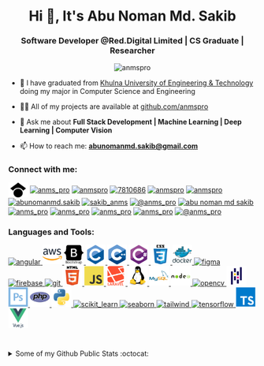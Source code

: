 <h1 align="center">Hi 👋, It's Abu Noman Md. Sakib</h1>
<h3 align="center">Software Developer @Red.Digital Limited | CS Graduate | Researcher</h3>

<p align="center"> <img src="https://komarev.com/ghpvc/?username=anmspro&label=Profile%20views&color=0e75b6&style=flat" alt="anmspro" /> </p>

- 🔭 I have graduated from [Khulna University of Engineering & Technology](kuet.ac.bd) doing my major in Computer Science and Engineering

- 👨‍💻 All of my projects are available at [github.com/anmspro](https://github.com/anmspro)

- 💬 Ask me about **Full Stack Development | Machine Learning | Deep Learning | Computer Vision**

- 📫 How to reach me: **abunomanmd.sakib@gmail.com**


<h3 align="left">Connect with me:</h3>
<p align="left">
<a href="https://scholar.google.com/citations?user=8lxft0QAAAAJ" target="blank"><img align="center" src="https://raw.githubusercontent.com/louisfacun/scholar-icons/61eb99674823dd537c3ade5197becf704f9485cd/svgs/google-scholar.svg" alt="Abu Noman Md Sakib" height="30" width="40" /></a>
<a href="https://twitter.com/anmspro" target="blank"><img align="center" src="https://raw.githubusercontent.com/rahuldkjain/github-profile-readme-generator/master/src/images/icons/Social/twitter.svg" alt="anms_pro" height="30" width="40" /></a>
<a href="https://linkedin.com/in/anmspro" target="blank"><img align="center" src="https://raw.githubusercontent.com/rahuldkjain/github-profile-readme-generator/master/src/images/icons/Social/linked-in-alt.svg" alt="anmspro" height="30" width="40" /></a>
<a href="https://stackoverflow.com/users/7810686" target="blank"><img align="center" src="https://raw.githubusercontent.com/rahuldkjain/github-profile-readme-generator/master/src/images/icons/Social/stack-overflow.svg" alt="7810686" height="30" width="40" /></a>
<a href="https://codesandbox.com/anmspro" target="blank"><img align="center" src="https://raw.githubusercontent.com/rahuldkjain/github-profile-readme-generator/master/src/images/icons/Social/codesandbox.svg" alt="anmspro" height="30" width="40" /></a>
<a href="https://kaggle.com/anmspro" target="blank"><img align="center" src="https://raw.githubusercontent.com/rahuldkjain/github-profile-readme-generator/master/src/images/icons/Social/kaggle.svg" alt="anmspro" height="30" width="40" /></a>
<a href="https://fb.com/abunomanmd.sakib" target="blank"><img align="center" src="https://raw.githubusercontent.com/rahuldkjain/github-profile-readme-generator/master/src/images/icons/Social/facebook.svg" alt="abunomanmd.sakib" height="30" width="40" /></a>
<a href="https://instagram.com/sakib_anms" target="blank"><img align="center" src="https://raw.githubusercontent.com/rahuldkjain/github-profile-readme-generator/master/src/images/icons/Social/instagram.svg" alt="sakib_anms" height="30" width="40" /></a>
<a href="https://medium.com/@anmspro" target="blank"><img align="center" src="https://raw.githubusercontent.com/rahuldkjain/github-profile-readme-generator/master/src/images/icons/Social/medium.svg" alt="@anms_pro" height="30" width="40" /></a>
<a href="https://www.youtube.com/abunomanmdsakib" target="blank"><img align="center" src="https://raw.githubusercontent.com/rahuldkjain/github-profile-readme-generator/master/src/images/icons/Social/youtube.svg" alt="abu noman md sakib" height="30" width="40" /></a>
<a href="https://www.codechef.com/users/anms_pro" target="blank"><img align="center" src="https://cdn.jsdelivr.net/npm/simple-icons@3.1.0/icons/codechef.svg" alt="anms_pro" height="30" width="40" /></a>
<a href="https://www.hackerrank.com/anms_pro" target="blank"><img align="center" src="https://raw.githubusercontent.com/rahuldkjain/github-profile-readme-generator/master/src/images/icons/Social/hackerrank.svg" alt="anms_pro" height="30" width="40" /></a>
<a href="https://codeforces.com/profile/anms_pro" target="blank"><img align="center" src="https://raw.githubusercontent.com/rahuldkjain/github-profile-readme-generator/master/src/images/icons/Social/codeforces.svg" alt="anms_pro" height="30" width="40" /></a>
<a href="https://www.leetcode.com/anmspro" target="blank"><img align="center" src="https://raw.githubusercontent.com/rahuldkjain/github-profile-readme-generator/master/src/images/icons/Social/leet-code.svg" alt="anms_pro" height="30" width="40" /></a>
<a href="https://www.hackerearth.com/@anms_pro" target="blank"><img align="center" src="https://raw.githubusercontent.com/rahuldkjain/github-profile-readme-generator/master/src/images/icons/Social/hackerearth.svg" alt="@anms_pro" height="30" width="40" /></a>
</p>

<!-- ## :mag_right: Find me

[![Google Scholar](https://img.shields.io/static/v1?style=flat-square&message=Google+Scholar&color=4285F4&logo=Google+Scholar&logoColor=FFFFFF&link=https://scholar.google.se/citations?hl=en&pli=1&user=8lxft0QAAAAJ&label=sakib)](https://scholar.google.se/citations?hl=en&pli=1&user=8lxft0QAAAAJ)
[![LinkedIn Badge](https://img.shields.io/static/v1?style=flat-square&message=LinkedIn&color=E4405F&logo=linkedin&logoColor=FFFFFF&link=https://linkedin.com/in/anmspro/&label=anmspro)](https://www.linkedin.com/in/anmspro/)
[![Instagram Badge](https://img.shields.io/static/v1?style=flat-square&message=Instagram&color=E4405F&logo=Instagram&logoColor=FFFFFF&link=https://instagram.com/anmspro/&label=anmspro)](https://www.instagram.com/anmspro/)
[![Youtube Badge](https://img.shields.io/static/v1?style=flat-square&message=YouTube&color=FF0000&logo=YouTube&logoColor=FFFFFF&link=https://www.youtube.com/@anmspro&label=anmspro)](youtube.com/@anmspro)
[![Facebook Badge](https://img.shields.io/static/v1?style=flat-square&message=Facebook&color=FF0000&logo=Facebook&logoColor=FFFFFF&link=https://fb.com/abunomanmd.sakib&label=Abu+Noman+Md+Sakib)](https://fb.com/abunomanmd.sakib)
[![Medium Badge](https://img.shields.io/static/v1?style=flat-square&message=Medium&color=000000&logo=Medium&logoColor=FFFFFF&link=https://medium.com/@anmspro/&label=@anmspro)](https://medium.com/@anmspro)
[![StackOverFlow Badge](https://img.shields.io/static/v1?style=flat-square&message=StackOverFlow&color=000000&logo=StackOverFlow&logoColor=FFFFFF&link=https://stackoverflow.com/users/7810686&label=@anmspro)](https://stackoverflow.com/users/7810686)
[![kaggle](https://img.shields.io/static/v1?style=flat-square&message=Kaggle&color=4285F4&logo=Kaggle&logoColor=FFFFFF&link=https://www.kaggle.com/anmspro&label=anmspro)](https://www.kaggle.com/anmspro)
[![LeetCode](https://img.shields.io/static/v1?style=flat-square&message=LeetCode&color=222222&logo=LeetCode&logoColor=FFA116&label=anmspro&link=https://www.leetcode.com/anmspro)](https://leetcode.com/anmspro/)
[![Codechef](https://img.shields.io/static/v1?style=flat-square&message=CodeChef&color=5B4638&logo=CodeChef&logoColor=FFFFFF&link=https://www.codechef.com/users/anms_pro&label=anms_pro)](https://www.codechef.com/users/anms_pro)
[![Codeforces](https://img.shields.io/static/v1?style=flat-square&message=Codeforces&color=5B4638&logo=Codeforces&logoColor=FFFFFF&link=https://codeforces.com/profile/anms_pro&label=anms_pro)](https://codeforces.com/profile/anms_pro)
[![Hackerrank](https://img.shields.io/static/v1?style=flat-square&message=HackerRank&color=222222&logo=HackerRank&logoColor=00EA64&label=anmspro&link=https://www.hackerrank.com/anmspro?hr_r=1)](https://www.hackerrank.com/anmspro?hr_r=1)

<div align="center">

</div>

## ⚡ Technologies

![Python](https://img.shields.io/badge/-Python-black?style=flat-square&logo=Python)
![OpenCV](https://img.shields.io/badge/opencv-%23white.svg?style=flat-square&logo=opencv&logoColor=white)
![PyTorch](https://img.shields.io/badge/PyTorch-%23EE4C2C.svg?style=flat-square&logo=PyTorch&logoColor=white)
![Tensorflow](https://img.shields.io/badge/TensorFlow-%23FF6F00.svg?style=flat-square&logo=TensorFlow&logoColor=white)
![Scikit-learn](https://img.shields.io/badge/scikit_learn-F7931E?style=flat-square&logo=scikit-learn&logoColor=white)
![Flask](https://img.shields.io/badge/flask-%23000.svg?style=flat-square&logo=flask&logoColor=white)
![C++](https://img.shields.io/badge/-C++-00599C?style=flat-square&logo=c)
![JavaScript](https://img.shields.io/badge/-JavaScript-black?style=flat-square&logo=javascript)
![TypeScript](https://img.shields.io/badge/-TypeScript-black?style=flat-square&logo=TypeScript)
![Angular](https://img.shields.io/badge/-Angular-black?style=flat-square&logo=Angular)
![Vue](https://img.shields.io/badge/-Vue-black?style=flat-square&logo=Vue)
![React](https://img.shields.io/badge/-React-black?style=flat-square&logo=React)
![MySQL](https://img.shields.io/badge/-MySQL-black?style=flat-square&logo=mysql)
![Docker](https://img.shields.io/badge/-Docker-black?style=flat-square&logo=docker)
![Ubuntu](https://img.shields.io/badge/Ubuntu-E95420?style=flat-square&logo=ubuntu&logoColor=white)
![Postman](https://img.shields.io/badge/Postman-FF6C37?style=flat-square&logo=postman&logoColor=red)
![Jupyter](https://img.shields.io/badge/Jupyter-%23F37626.svg?style=flat-square&logo=Jupyter&logoColor=white)
![Git](https://img.shields.io/badge/-Git-black?style=flat-square&logo=git)
![GitHub](https://img.shields.io/badge/-GitHub-181717?style=flat-square&logo=github)
![GitLab](https://img.shields.io/badge/-GitLab-FCA121?style=flat-square&logo=gitlab)
![BitBucket](https://img.shields.io/badge/-BitBucket-darkblue?style=flat-square&logo=bitbucket)
![Jira](https://img.shields.io/badge/Jira-%23026AA7.svg?style=flat-square&logo=Jira&logoColor=white)
![VS Code](https://img.shields.io/badge/VisualStudioCode-0078d7.svg?style=flat-square&logo=visual-studio-code&logoColor=white) -->


<h3 align="left">Languages and Tools:</h3>
<p align="left"> <a href="https://angular.io" target="_blank" rel="noreferrer"> <img src="https://angular.io/assets/images/logos/angular/angular.svg" alt="angular" width="40" height="40"/> </a> <a href="https://aws.amazon.com" target="_blank" rel="noreferrer"> <img src="https://raw.githubusercontent.com/devicons/devicon/master/icons/amazonwebservices/amazonwebservices-original-wordmark.svg" alt="aws" width="40" height="40"/> </a> <a href="https://getbootstrap.com" target="_blank" rel="noreferrer"> <img src="https://raw.githubusercontent.com/devicons/devicon/master/icons/bootstrap/bootstrap-plain-wordmark.svg" alt="bootstrap" width="40" height="40"/> </a> <a href="https://www.cprogramming.com/" target="_blank" rel="noreferrer"> <img src="https://raw.githubusercontent.com/devicons/devicon/master/icons/c/c-original.svg" alt="c" width="40" height="40"/> </a> <a href="https://www.w3schools.com/cpp/" target="_blank" rel="noreferrer"> <img src="https://raw.githubusercontent.com/devicons/devicon/master/icons/cplusplus/cplusplus-original.svg" alt="cplusplus" width="40" height="40"/> </a> <a href="https://www.w3schools.com/cs/" target="_blank" rel="noreferrer"> <img src="https://raw.githubusercontent.com/devicons/devicon/master/icons/csharp/csharp-original.svg" alt="csharp" width="40" height="40"/> </a> <a href="https://www.w3schools.com/css/" target="_blank" rel="noreferrer"> <img src="https://raw.githubusercontent.com/devicons/devicon/master/icons/css3/css3-original-wordmark.svg" alt="css3" width="40" height="40"/> </a> <a href="https://www.docker.com/" target="_blank" rel="noreferrer"> <img src="https://raw.githubusercontent.com/devicons/devicon/master/icons/docker/docker-original-wordmark.svg" alt="docker" width="40" height="40"/> </a> <a href="https://www.figma.com/" target="_blank" rel="noreferrer"> <img src="https://www.vectorlogo.zone/logos/figma/figma-icon.svg" alt="figma" width="40" height="40"/> </a> <a href="https://firebase.google.com/" target="_blank" rel="noreferrer"> <img src="https://www.vectorlogo.zone/logos/firebase/firebase-icon.svg" alt="firebase" width="40" height="40"/> </a> <a href="https://git-scm.com/" target="_blank" rel="noreferrer"> <img src="https://www.vectorlogo.zone/logos/git-scm/git-scm-icon.svg" alt="git" width="40" height="40"/> </a> <a href="https://www.w3.org/html/" target="_blank" rel="noreferrer"> <img src="https://raw.githubusercontent.com/devicons/devicon/master/icons/html5/html5-original-wordmark.svg" alt="html5" width="40" height="40"/> </a> <a href="https://developer.mozilla.org/en-US/docs/Web/JavaScript" target="_blank" rel="noreferrer"> <img src="https://raw.githubusercontent.com/devicons/devicon/master/icons/javascript/javascript-original.svg" alt="javascript" width="40" height="40"/> </a> <a href="https://laravel.com/" target="_blank" rel="noreferrer"> <img src="https://raw.githubusercontent.com/devicons/devicon/master/icons/laravel/laravel-plain-wordmark.svg" alt="laravel" width="40" height="40"/> </a> <a href="https://www.linux.org/" target="_blank" rel="noreferrer"> <img src="https://raw.githubusercontent.com/devicons/devicon/master/icons/linux/linux-original.svg" alt="linux" width="40" height="40"/> </a> <a href="https://www.mysql.com/" target="_blank" rel="noreferrer"> <img src="https://raw.githubusercontent.com/devicons/devicon/master/icons/mysql/mysql-original-wordmark.svg" alt="mysql" width="40" height="40"/> </a> <a href="https://nodejs.org" target="_blank" rel="noreferrer"> <img src="https://raw.githubusercontent.com/devicons/devicon/master/icons/nodejs/nodejs-original-wordmark.svg" alt="nodejs" width="40" height="40"/> </a> <a href="https://opencv.org/" target="_blank" rel="noreferrer"> <img src="https://www.vectorlogo.zone/logos/opencv/opencv-icon.svg" alt="opencv" width="40" height="40"/> </a> <a href="https://pandas.pydata.org/" target="_blank" rel="noreferrer"> <img src="https://raw.githubusercontent.com/devicons/devicon/2ae2a900d2f041da66e950e4d48052658d850630/icons/pandas/pandas-original.svg" alt="pandas" width="40" height="40"/> </a> <a href="https://www.photoshop.com/en" target="_blank" rel="noreferrer"> <img src="https://raw.githubusercontent.com/devicons/devicon/master/icons/photoshop/photoshop-line.svg" alt="photoshop" width="40" height="40"/> </a> <a href="https://www.php.net" target="_blank" rel="noreferrer"> <img src="https://raw.githubusercontent.com/devicons/devicon/master/icons/php/php-original.svg" alt="php" width="40" height="40"/> </a> <a href="https://www.python.org" target="_blank" rel="noreferrer"> <img src="https://raw.githubusercontent.com/devicons/devicon/master/icons/python/python-original.svg" alt="python" width="40" height="40"/> </a> <a href="https://scikit-learn.org/" target="_blank" rel="noreferrer"> <img src="https://upload.wikimedia.org/wikipedia/commons/0/05/Scikit_learn_logo_small.svg" alt="scikit_learn" width="40" height="40"/> </a> <a href="https://seaborn.pydata.org/" target="_blank" rel="noreferrer"> <img src="https://seaborn.pydata.org/_images/logo-mark-lightbg.svg" alt="seaborn" width="40" height="40"/> </a> <a href="https://tailwindcss.com/" target="_blank" rel="noreferrer"> <img src="https://www.vectorlogo.zone/logos/tailwindcss/tailwindcss-icon.svg" alt="tailwind" width="40" height="40"/> </a> <a href="https://www.tensorflow.org" target="_blank" rel="noreferrer"> <img src="https://www.vectorlogo.zone/logos/tensorflow/tensorflow-icon.svg" alt="tensorflow" width="40" height="40"/> </a> <a href="https://www.typescriptlang.org/" target="_blank" rel="noreferrer"> <img src="https://raw.githubusercontent.com/devicons/devicon/master/icons/typescript/typescript-original.svg" alt="typescript" width="40" height="40"/> </a> <a href="https://vuejs.org/" target="_blank" rel="noreferrer"> <img src="https://raw.githubusercontent.com/devicons/devicon/master/icons/vuejs/vuejs-original-wordmark.svg" alt="vuejs" width="40" height="40"/> </a> </p>

#
<details>
<summary>
   Some of my Github Public Stats :octocat:
</summary><br>
<p>
    <img alt = "GitHub Stats" src="https://github-readme-stats.vercel.app/api?username=anmspro&theme=tokyonight&show_icons=true&hide=issues&count_private=true">
<img src="https://github-readme-streak-stats.herokuapp.com/?user=anmspro&theme=tokyonight" alt="Github Streak"  /> 

<img src="https://github-readme-stats.vercel.app/api/top-langs/?username=anmspro&theme=tokyonight&layout=compact&langs_count=10" alt="Github Top Lang"  /> 

</p>

   #
</details>

<!-- <h3 align="left">My Stats:</h3>
<p><img align="left" src="https://github-readme-stats.vercel.app/api?username=anmspro&theme=merko&show_icons=true&locale=en" alt="anmspro" /></p>
<br><br><br><br><br><br><br><br><br> -->

<!-- <h3 align="left">Support:</h3>
<p><a href="https://www.buymeacoffee.com/anmspro"> <img align="left" src="https://cdn.buymeacoffee.com/buttons/v2/default-yellow.png" height="50" width="210" alt="anmspro" /></a></p>
 -->
